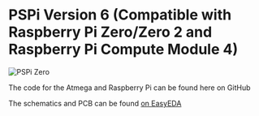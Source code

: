# PSPi Version 6 (Compatible with Raspberry Pi Zero/Zero 2 and Raspberry Pi Compute Module 4)
![PSPi Zero](https://othermod.com/wp-content/uploads/IMG_8727.jpg)

The code for the Atmega and Raspberry Pi can be found here on GitHub

The schematics and PCB can be found [on EasyEDA](https://oshwlab.com/adamseamster/pspi-zero-version-5_copy_copy)
